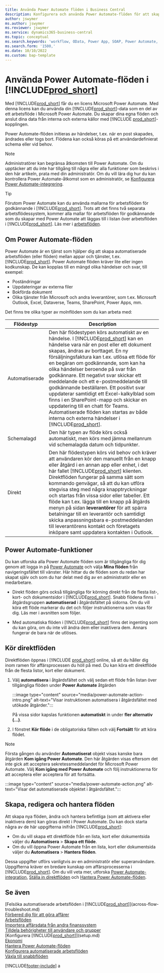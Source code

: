 ```yaml
---
title: Använda Power Automate flöden i Business Central
description: Konfigurera och använda Power Automate-flöden för att skapa eller ändra Business Central-data.
author: jswymer
ms.author: jswymer
ms.reviewer: jswymer
ms.service: dynamics365-business-central
ms.topic: conceptual
ms.search.keywords: 'workflow, OData, Power App, SOAP, Power Automate,'
ms.search.form: '1500,'
ms.date: 10/10/2022
ms.custom: bap-template
---
```

# Använda Power Automate-flöden i [!INCLUDE[prod_short](includes/prod_short.md)]

Med [!INCLUDE[prod_short](includes/prod_short.md)] får du en licens Microsoft Power Automate. Med denna licens kan du använda din [!INCLUDE[prod_short](includes/prod_short.md)]-data som en del av ett arbetsflöde i Microsoft Power Automate. Du skapar dina egna flöden och anslut dina data från interna och externa källor med [!INCLUDE [prod_short](includes/prod_short.md)]-kopplingen.

Power Automate-flöden initieras av händelser, t.ex. när en post skapades, ändrades eller togs bort. Flödena kan också köras på ett användardefinierat schema eller vid behov.

> [!NOTE]
> Administratörer kan begränsa åtkomsten till Power Automate. Om du upptäcker att du inte har tillgång till några eller alla funktioner som beskrivs i den här artikeln, prata med din administratör. Om du vill lära dig hur du kan kontrollera Power Automate-åtkomst som en administratör, se [Konfigurera Power Automate-integrering](/dynamics365/business-central/dev-itpro/powerplatform/power-automate-setup).

<!-- You must have a valid account with both [!INCLUDE[prod_short](includes/prod_short.md)] and Power Automate. --> 

> [!TIP]
> Förutom Power Automate kan du använda mallarna för arbetsflöden för godkännande i [!INCLUDE[prod_short](includes/prod_short.md)]. Trots att det finns två separata arbetsflödessystem, kommer alla mallar för arbetsflöden för godkännande som du skapar med Power Automate att läggas till i listan över arbetsflöden i [!INCLUDE[prod_short](includes/prod_short.md)]. Läs mer i [arbetsflöden](across-workflow.md).

## Om Power Automate-flöden

Power Automate är en tjänst som hjälper dig att skapa automatiserade arbetsflöden (eller flöden) mellan appar och tjänster, t.ex. [!INCLUDE[prod_short](includes/prod_short.md)]. Power Automate flöden kräver lite eller ingen kodkunskap. De kan kopplas till en mängd olika händelser och svar, till exempel:

- Poständringar
- Uppdateringar av externa filer
- Bokförda dokument
- Olika tjänster från Microsoft och andra leverantörer, som t.ex. Microsoft Outlook, Excel, Dataverse, Teams, SharePoint, Power Apps, mm.

Det finns tre olika typer av molnflöden som du kan arbeta med:

|Flödestyp|Description|
|---------|-----------|
|Automatiserade|Den här flödestypen körs automatiskt av en händelse. I [!INCLUDE[prod_short](includes/prod_short.md)] kan en händelse vara när en post eller ett dokument skapas, ändras av borttaget. En ny försäljningsfaktura kan t.ex. utlösa ett flöde för en begäran om godkännande, som kan ha olika händelser beroende på svar från godkännare. Ett negativt svar skickar ett meddelande och ett e-postmeddelande till godkännande beställaren. Ett positivt svar uppdaterar samtidigt ett Excel-kalkylblad som finns i en SharePoint-mapp och skickar en uppdatering till en chatt för Teams. Automatiserade flöden kan startas av både interna och externa händelser i [!INCLUDE[prod_short](includes/prod_short.md)].|
|Schemalagd|Den här typen av flöde körs också automatiskt, men körs med jämna mellanrum vid schemalagda datum och tidpunkter. |
|Direkt |Den här flödestypen körs vid behov och kräver att användaren kör den manuellt från en knapp eller åtgärd i en annan app eller enhet, i det här fallet [!INCLUDE[prod_short](includes/prod_short.md)] klienten. Direktflöden fungerar på samma sätt som kommando genvägar, så att du kan utföra stegvisa steg med några knapptryckningar och startas från vissa sidor eller tabeller. Ett flöde kan t.ex. lägga till en knapp på åtgärds menyn på sidan **leverantörer** för att spärra betalningar till en leverantör och samtidigt skicka anpassningsbara e-postmeddelanden till leverantörens kontakt och företagets inköpare samt uppdatera kontakten i Outlook. |

## Power Automate-funktioner

Du kan utforska alla Power Automate flöden som är tillgängliga för dig genom att logga in på [Power Automate](https://powerautomate.com) och välja **Mina flöden** från navigeringsfältet till vänster. Här hittar du de flöden som du redan har skapat själv och som du har delat med dig av en administratör eller en medarbetare.

- Direkt flöden görs också tillgängliga för körning direkt från de flesta list-, kort- och dokumentsidor i [!INCLUDE[prod_short](includes/prod_short.md)]. Snabb flödena finns i åtgärdsgruppen **automatiserad** i åtgärdsfältet på sidorna. Om du vill köra ett flöde markerar du det och följer instruktionerna som visas för dig. Läs mer i avsnitten som följer.
 
- Med automatiska flöden i [!INCLUDE[prod_short](includes/prod_short.md)] finns det ingenting som du kan göra, om du inte vill ändra dem eller inaktivera dem. Annars fungerar de bara när de utlöses. 
<!--

## Automated flows

With Power Automate, you can create business flows directly in-house and rely on citizen developers. Automated workflows can be started by both internal and external events in [!INCLUDE[prod_short](includes/prod_short.md)], and also be set to run periodically. Learn more and get instructions on how to create flows in the [Set Up Automated Workflows](/dynamics365/business-central/dev-itpro/powerplatform/automate-workflows) article in the administration content.

-->

## Kör direktflöden

Direktflöden öppnas i [!INCLUDE [prod_short](includes/prod_short.md)] online, så att du håller dig inom ramen för affärsprocessen du höll på med. Du kan köra ett direktflöde från de flesta listor, kort eller dokument.

1. Välj **automatisera** i åtgärdsfältet och välj sedan ett flöde från listan över tillgängliga flöden under **Power Automate** åtgärden

    :::image type="content" source="media/power-automate-action-intro.png" alt-text="Visar instruktionen automatisera i åtgärdsfältet med utökade åtgärder.":::

    På vissa sidor kapslas funktionen **automatiskt** in under **fler alternativ (...)**. 
2. I fönstret **Kör flöde** i de obligatoriska fälten och välj **Fortsätt** för att köra flödet.

> [!NOTE]
> Första gången du använder **Automatiserat** objekt visas kanske bara åtgärden **Kom igång Power Automate**. Den här åtgärden visas eftersom det inte gick att acceptera sekretessmeddelandet för Microsoft Power Automate. Välj **Kom igång med Power Automate** och följ instruktionerna för att acceptera eller acceptera för att fortsätta.  
>
> :::image type="content" source="media/power-automate-action.png" alt-text="Visar det automatiserade objektet i åtgärdsfältet.":::

<!--

[!INCLUDE [prod_short](includes/prod_short.md)] can run a Power Automate flow from most list, card, and document pages. Once the admin has connected [!INCLUDE [prod_short](includes/prod_short.md)] with Power Automate, you'll see any flows your organization has added when you choose the **Automate** action on the relevant pages. Instant flows are run without leaving [!INCLUDE [prod_short](includes/prod_short.md)]. Learn more in the [Set Up Automated Workflows](/dynamics365/business-central/dev-itpro/powerplatform/automate-workflows) article in the administration content.

These instant flows open on a page inside [!INCLUDE [prod_short](includes/prod_short.md)] online so you can remain within the context of the business process you were in the middle of. Choose the **Automate** action—on some pages nested under the **More Options** menu—choose the **Power Automate** menu item, then choose the relevant link to trigger the workflow. The connection to Power Automate is already set up for you.

Most flows require you to fill in a field or two before you choose the **Run flow** action.

> [!TIP]
> If you don't see an **Automate** action, then your [!INCLUDE [prod_short](includes/prod_short.md)] probably hasn't yet been set up to use Power Automate. Learn more from your admin.-->

## Skapa, redigera och hantera flöden

Att skapa nya flöden, ändra och hantera befintliga (som att aktivera eller inaktivera dem) kan göras direkt i Power Automate. Du kan dock starta några av de här uppgifterna inifrån [!INCLUDE[prod_short](includes/prod_short.md)]:

- Om du vill skapa ett direktflöde från en lista, kort eller dokumentsida väljer du **Automatisera** > **Skapa ett flöde**.
- Om du vill öppna Power Automate från en lista, kort eller dokumentsida väljer du **Automatisera** > **Hantera flöden**.
<!--- To create new flows or manage existing flows from inside [!INCLUDE[prod_short](includes/prod_short.md)], got to the **Manage Power Automate Flows** page.-->

Dessa uppgifter utförs vanligtvis av en administratör eller superanvändare. Uppgifterna kräver en bredare kunskap om affärsprocesserna i [!INCLUDE[prod_short](includes/prod_short.md)]. Om du vill veta mer, utforska [Power Automate-integration](/dynamics365/business-central/dev-itpro/powerplatform/power-automate-overview), [Ställa in direktflöden](/dynamics365/business-central/dev-itpro/powerplatform/instant-flows) och [Hantera Power Automate-flöden](/dynamics365/business-central/dev-itpro/powerplatform/manage-power-automate-flows).
<!-- 

## Add more automated flows and instant flows

You can create flows through the [powerautomate.microsoft.com](https://powerautomate.microsoft.com) website. However, if your admin has switched on the capability to run Power Automate flows from inside [!INCLUDE [prod_short](includes/prod_short.md)] online, you can start the process of building a flow from the **Automate** action on the relevant pages, which can be found under the **More Options** menu depending on the page. Then choose the **Power Automate** menu item, and then choose the **Create a flow** action. Power Automate then opens in a new browser tab, and you're signed in automatically.

You can find sample templates to adapt to your company and all available trigger events, using both [!INCLUDE [prod_short](includes/prod_short.md)] and external tools, by choosing the **Connectors** menu on the Power Automate website. Learn more about available templates and triggers in the [Set Up Automated Workflows](/dynamics365/business-central/dev-itpro/powerplatform/automate-workflows) article in the administration content.

## Create and manage Power Automate flows

You can create new flows or manage existing Power Automate flows in [!INCLUDE [prod_short](includes/prod_short.md)] on the **Manage Power Automate Flows** page. Learn more in the [Manage Power Automate Flows](/dynamics365/business-central/dev-itpro/powerplatform/manage-power-automate-flows) article in the administration content.

<!--
You can also manage available Power Automate workflows on the **Workflows** page in [!INCLUDE[prod_short](includes/prod_short.md)]. The page lists both the built-in approval and Power Automate workflows, with options for the latter to enable/disable, delete, and view the workflow on the Power Automate website.-->

## Se även

[Felsöka automatiserade arbetsflöden i [!INCLUDE[prod_short](includes/prod_short.md)]](across-flow-troubleshoot.md)  
[Förbered dig för att göra affärer](ui-get-ready-business.md)  
[Arbetsflöden](across-workflow.md)  
[Importera affärsdata från andra finanssystem](across-import-data-configuration-packages.md)  
[Tilldela behörigheter till användare och grupper](ui-define-granular-permissions.md)  
[Konfigurera [!INCLUDE[prod_short](includes/prod_short.md)]](setup.md)  
[Ekonomi](finance.md)  
[Hantera Power Automate-flöden](/dynamics365/business-central/dev-itpro/powerplatform/manage-power-automate-flows)  
[Konfigurera automatiserade arbetsflöden](/dynamics365/business-central/dev-itpro/powerplatform/automate-workflows)  
[Växla till snabbflöden](/dynamics365/business-central/dev-itpro/powerplatform/instant-flows)  

[!INCLUDE[footer-include](includes/footer-banner.md)]
a